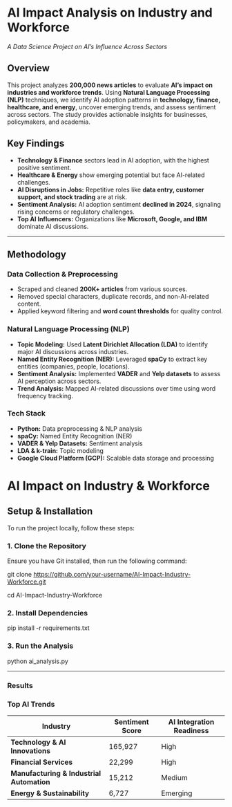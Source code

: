 # **AI Impact Analysis on Industry and Workforce**  
*A Data Science Project on AI’s Influence Across Sectors*

## **Overview**  
This project analyzes **200,000 news articles** to evaluate **AI’s impact on industries and workforce trends**. Using **Natural Language Processing (NLP)** techniques, we identify AI adoption patterns in **technology, finance, healthcare, and energy**, uncover emerging trends, and assess sentiment across sectors. The study provides actionable insights for businesses, policymakers, and academia.

## **Key Findings**
- **Technology & Finance** sectors lead in AI adoption, with the highest positive sentiment.
- **Healthcare & Energy** show emerging potential but face AI-related challenges.
- **AI Disruptions in Jobs:** Repetitive roles like **data entry, customer support, and stock trading** are at risk.
- **Sentiment Analysis:** AI adoption sentiment **declined in 2024**, signaling rising concerns or regulatory challenges.
- **Top AI Influencers:** Organizations like **Microsoft, Google, and IBM** dominate AI discussions.

---

## **Methodology**
### **Data Collection & Preprocessing**
- Scraped and cleaned **200K+ articles** from various sources.
- Removed special characters, duplicate records, and non-AI-related content.
- Applied keyword filtering and **word count thresholds** for quality control.

### **Natural Language Processing (NLP)**
- **Topic Modeling:** Used **Latent Dirichlet Allocation (LDA)** to identify major AI discussions across industries.
- **Named Entity Recognition (NER):** Leveraged **spaCy** to extract key entities (companies, people, locations).
- **Sentiment Analysis:** Implemented **VADER** and **Yelp datasets** to assess AI perception across sectors.
- **Trend Analysis:** Mapped AI-related discussions over time using word frequency tracking.

### **Tech Stack**
- **Python:** Data preprocessing & NLP analysis
- **spaCy:** Named Entity Recognition (NER)
- **VADER & Yelp Datasets:** Sentiment analysis
- **LDA & k-train:** Topic modeling
- **Google Cloud Platform (GCP):** Scalable data storage and processing

# AI Impact on Industry & Workforce

## Setup & Installation

To run the project locally, follow these steps:

### 1. Clone the Repository
Ensure you have Git installed, then run the following command:

git clone https://github.com/your-username/AI-Impact-Industry-Workforce.git

cd AI-Impact-Industry-Workforce

### 2. Install Dependencies

pip install -r requirements.txt

### 3. Run the Analysis

python ai_analysis.py


---
### **Results**
### **Top AI Trends**
| **Industry**                              | **Sentiment Score** | **AI Integration Readiness** |
|------------------------------------------|--------------------|-----------------------------|
| **Technology & AI Innovations**         | 165,927            | High                        |
| **Financial Services**                   | 22,299             | High                        |
| **Manufacturing & Industrial Automation**| 15,212             | Medium                      |
| **Energy & Sustainability**              | 6,727              | Emerging                    |


